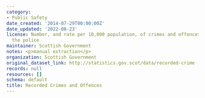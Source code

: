 ```yaml
---
category:
- Public Safety
date_created: '2014-07-29T00:00:00Z'
date_updated: '2022-08-23'
license: Number, and rate per 10,000 population, of crimes and offences recorded by
  the police
maintainer: Scottish Government
notes: <p>manual extraction</p>
organization: Scottish Government
original_dataset_link: http://statistics.gov.scot/data/recorded-crime
records: null
resources: []
schema: default
title: Recorded Crimes and Offences
---
```

